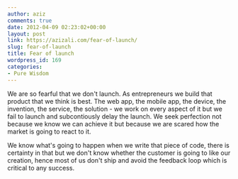 ```yaml
---
author: aziz
comments: true
date: 2012-04-09 02:23:02+00:00
layout: post
link: https://azizali.com/fear-of-launch/
slug: fear-of-launch
title: Fear of launch
wordpress_id: 169
categories:
- Pure Wisdom
---
```


We are so fearful that we don't launch. As entrepreneurs we build that product that we think is best. The web app, the mobile app, the device, the invention, the service, the solution - we work on every aspect of it but we fail to launch and subcontiously delay the launch. We seek perfection not because we know we can achieve it but because we are scared how the market is going to react to it.

We know what's going to happen when we write that piece of code, there is certainty in that but we don't know whether the customer is going to like our creation, hence most of us don't ship and avoid the feedback loop which is critical to any success.
